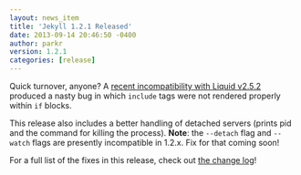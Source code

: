 ```yaml
---
layout: news_item
title: 'Jekyll 1.2.1 Released'
date: 2013-09-14 20:46:50 -0400
author: parkr
version: 1.2.1
categories: [release]
---
```


Quick turnover, anyone? A [recent incompatibility with Liquid
v2.5.2](https://github.com/mojombo/jekyll/pull/1525) produced a nasty bug in
which `include` tags were not rendered properly within `if` blocks. 

This release also includes a better handling of detached servers (prints pid and
the command for killing the process). **Note**: the `--detach` flag and
`--watch` flags are presently incompatible in 1.2.x. Fix for that coming soon!

For a full list of the fixes in this release, check out [the change
log](/docs/history/)!
